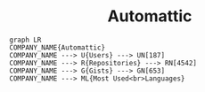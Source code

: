 <h1 align="center">Automattic</h1>

```mermaid
graph LR
COMPANY_NAME{Automattic}
COMPANY_NAME ---> U{Users} ---> UN[187]
COMPANY_NAME ---> R{Repositories} ---> RN[4542]
COMPANY_NAME ---> G{Gists} ---> GN[653]
COMPANY_NAME ---> ML{Most Used<br>Languages}
```
